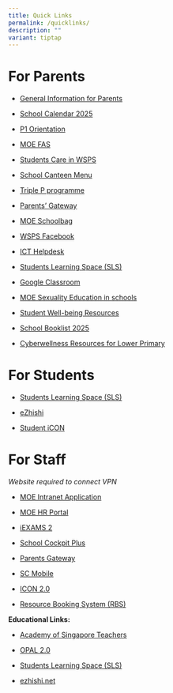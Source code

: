 ```yaml
---
title: Quick Links
permalink: /quicklinks/
description: ""
variant: tiptap
---
```

<h1>For Parents</h1>
<ul data-tight="true" class="tight">
<li>
<p><a href="/informationforparents/" rel="noopener noreferrer nofollow" target="_blank">General Information for Parents</a>
</p>
</li>
<li>
<p><a href="/schoolcalendar/" rel="noopener nofollow" target="_blank">School Calendar 2025</a>
</p>
</li>
<li>
<p><a href="https://westspringpri.moe.edu.sg/p1-orientation/" rel="noopener nofollow" target="_blank">P1 Orientation</a>
</p>
</li>
<li>
<p><a href="/moefas/" rel="noopener noreferrer nofollow" target="_blank">MOE FAS</a>
</p>
</li>
<li>
<p><a href="/studentcarewsps/" rel="noopener noreferrer nofollow" target="_blank">Students Care in WSPS</a>
</p>
</li>
<li>
<p><a href="/schoolcanteenmenu/" rel="noopener noreferrer nofollow" target="_blank">School Canteen Menu</a>
</p>
</li>
<li>
<p><a href="/tripleP/" rel="noopener noreferrer nofollow" target="_blank">Triple P programme</a>
</p>
</li>
<li>
<p><a href="https://pg.moe.edu.sg/" rel="noopener noreferrer nofollow" target="_blank">Parents’ Gateway</a>
</p>
</li>
<li>
<p><a href="https://www.schoolbag.edu.sg/" rel="noopener noreferrer nofollow" target="_blank">MOE Schoolbag</a>
</p>
</li>
<li>
<p><a href="https://www.facebook.com/West-Spring-Primary-763228920471063/" rel="noopener noreferrer nofollow" target="_blank">WSPS Facebook</a>
</p>
</li>
<li>
<p><a href="https://go.gov.sg/wspshelpdesk" rel="noopener noreferrer nofollow" target="_blank">ICT Helpdesk</a>
</p>
</li>
<li>
<p><a href="/sls/" rel="noopener noreferrer nofollow" target="_blank">Students Learning Space (SLS)</a>
</p>
</li>
<li>
<p><a href="/files/Google-Classroom_For-Parents.pdf" rel="noopener noreferrer nofollow" target="_blank">Google Classroom</a>
</p>
</li>
<li>
<p><a href="/sexualityeducation/" rel="noopener noreferrer nofollow" target="_blank">MOE Sexuality Education in schools</a>
</p>
</li>
<li>
<p><a href="/studentwellbeingresources/" rel="noopener noreferrer nofollow" target="_blank">Student Well-being Resources</a>
</p>
</li>
<li>
<p><a href="/schoolbooklists/" rel="noopener noreferrer nofollow" target="_blank">School Booklist 2025</a>
</p>
</li>
<li>
<p><a href="/files/Cyberwellness_Slides_for_Parents_Engagement_.pdf" rel="noopener noreferrer nofollow" target="_blank">Cyberwellness Resources for Lower Primary</a>
</p>
</li>
</ul>
<h1>For Students</h1>
<ul data-tight="true" class="tight">
<li>
<p><a href="https://vle.learning.moe.edu.sg/login" rel="noopener noreferrer nofollow" target="_blank">Students Learning Space (SLS)</a>
</p>
</li>
<li>
<p><a href="https://www.ezhishi.net/" rel="noopener noreferrer nofollow" target="_blank">eZhishi</a>
</p>
</li>
<li>
<p><a href="https://workspace.google.com/dashboard" rel="noopener noreferrer nofollow" target="_blank">Student iCON</a>
</p>
</li>
</ul>
<h1>For Staff</h1>
<p><em>Website required to connect VPN</em>
</p>
<ul>
<li>
<p><a href="https://intranet.moe.gov.sg/Pages/Home.aspx" rel="noopener noreferrer nofollow" target="_blank">MOE Intranet Application</a>
</p>
</li>
<li>
<p><a href="https://www.hrp.gov.sg/hrp/#/" rel="noopener noreferrer nofollow" target="_blank">MOE HR Portal</a>
</p>
</li>
<li>
<p><a href="https://iexams.seab.gov.sg/" rel="noopener noreferrer nofollow" target="_blank">iEXAMS 2</a>
</p>
</li>
<li>
<p><a href="https://schoolcockpit.moe.gov.sg/" rel="noopener noreferrer nofollow" target="_blank">School Cockpit Plus</a>
</p>
</li>
<li>
<p><a href="https://pg.moe.edu.sg/" rel="noopener noreferrer nofollow" target="_blank">Parents Gateway</a>
</p>
</li>
<li>
<p><a href="https://scmobile.moe.edu.sg/login" rel="noopener noreferrer nofollow" target="_blank">SC Mobile</a>
</p>
</li>
<li>
<p><a href="https://icon.moe.edu.sg/" rel="noopener noreferrer nofollow" target="_blank">ICON 2.0</a>
</p>
</li>
<li>
<p><a href="https://rbs.avero-tech.com/" rel="noopener noreferrer nofollow" target="_blank">Resource Booking System (RBS)</a>
</p>
</li>
</ul>
<p><strong>Educational Links:</strong>
</p>
<ul data-tight="true" class="tight">
<li>
<p><a href="https://academyofsingaporeteachers.moe.edu.sg/" rel="noopener noreferrer nofollow" target="_blank">Academy of Singapore Teachers</a>
</p>
</li>
<li>
<p><a href="https://www.opal2.moe.edu.sg/app/learner" rel="noopener noreferrer nofollow" target="_blank">OPAL 2.0</a>
</p>
</li>
<li>
<p><a href="https://vle.learning.moe.edu.sg/login" rel="noopener noreferrer nofollow" target="_blank">Students Learning Space (SLS)</a>
</p>
</li>
<li>
<p><a href="https://www.ezhishi.net/" rel="noopener noreferrer nofollow" target="_blank">ezhishi.net</a>
</p>
</li>
</ul>
<p></p>